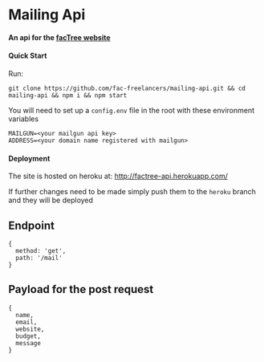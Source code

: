 # Mailing Api

#### An api for the [facTree website](https://github.com/fac-freelancers/website) 

#### Quick Start

Run:

`git clone https://github.com/fac-freelancers/mailing-api.git && cd mailing-api && npm i && npm start`

You will need to set up a `config.env` file in the root with these environment variables

```
MAILGUN=<your mailgun api key>
ADDRESS=<your domain name registered with mailgun>
```

#### Deployment

The site is hosted on heroku at: http://factree-api.herokuapp.com/

If further changes need to be made simply push them to the `heroku` branch and they will be deployed

## Endpoint

```
{
  method: 'get',
  path: '/mail'
}
```

## Payload for the post request

```
{
  name,
  email,
  website,
  budget,
  message
}
```

